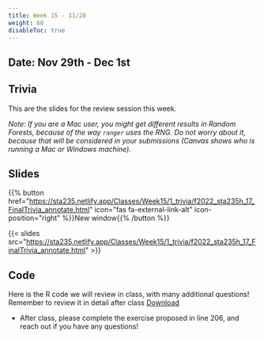 ```yaml
---
title: Week 15 - 11/28
weight: 60
disableToc: true
---
```


## Date: Nov 29th - Dec 1st

## Trivia

This are the slides for the review session this week.

*Note: If you are a Mac user, you might get different results in Random Forests, because of the way `ranger` uses the RNG. Do not worry about it, because that will be considered in your submissions (Canvas shows who is running a Mac or Windows machine).*


## Slides

{{% button href="https://sta235.netlify.app/Classes/Week15/1_trivia/f2022_sta235h_17_FinalTrivia_annotate.html" icon="fas fa-external-link-alt" icon-position="right" %}}New window{{% /button %}}

{{< slides src="https://sta235.netlify.app/Classes/Week15/1_trivia/f2022_sta235h_17_FinalTrivia_annotate.html" >}}


## Code

Here is the R code we will review in class, with many additional questions! Remember to review it in detail after class <a onclick="ga('send', 'event', 'External-Link','click','code13','0','Link');" href="https://raw.githubusercontent.com/maibennett/sta235/main/exampleSite/content/Classes/Week13/1_RandomForests/code/f2022_sta235h_11_randomforests.R" target="_blank" class="btn btn-default">Download<i class="fas fa-code"></i></a>

- After class, please complete the exercise proposed in line 206, and reach out if you have any questions!


